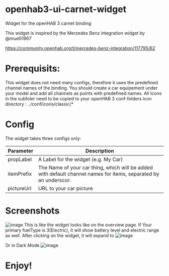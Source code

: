# openhab3-ui-carnet-widget
Widget for the openHAB 3 carnet binding

This widget is inspired by the Merzedes Benz integration widget by @muelli1967

https://community.openhab.org/t/mercedes-benz-integration/117795/62

# Prerequisits:
This widget does not need many configs, therefore it uses the predefined channel names of the binding. You should create a car equipement under your model and add all channels as points with predefined names.
All Icons in the subfoler need to be copied to your openHAB 3 conf-folders icon directory : ../conf/icons/classic/*

# Config
The widget takes three configs only:

| Parameter | Description                                          |
|-----------|------------------------------------------------------|
| propLabel      | A Label for the widget (e.g. My Car)                       |
| itemPrefix  | The Name of your car thing, which will be added with default channel names for items, separated by an underscor. |
| pictureUrl  | URL to your car picture |

# Screenshots
![image](https://user-images.githubusercontent.com/5521736/119628988-e4f44c80-be0d-11eb-89d0-28fc4f3a7cca.png)
This is like the widget looks like on the overview page. If Your primary fuelType is 3(Electric), it will show battery level and electric range as well.
After clicking on the widget, it will expand to 
![image](https://user-images.githubusercontent.com/5521736/119664570-c30dc080-be33-11eb-9b1e-9d02eecbc580.png)

Or in Dark Mode
![image](https://user-images.githubusercontent.com/5521736/119664704-e5074300-be33-11eb-9f5e-6a8638aa1366.png)


# Enjoy!
